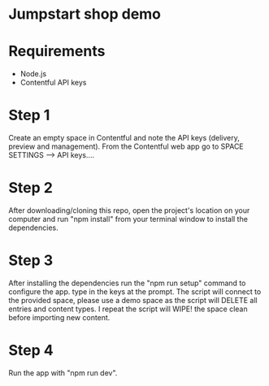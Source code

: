 # Jumpstart shop demo

# Requirements

 - Node.js
 - Contentful API keys

# Step 1

Create an empty space in Contentful and note the API keys (delivery, preview and management).
From the Contentful web app go to  SPACE SETTINGS --> API keys....

# Step 2
After downloading/cloning this repo, open the project's location on your computer and run "npm install" from your terminal window to install the dependencies.

# Step 3
After installing the dependencies run the "npm run setup" command to configure the app.
type in the keys at the prompt. The script will connect to the provided space, please use a demo space as the script will DELETE all entries and content types. I repeat the script will WIPE! the space clean before importing new content.

# Step 4
Run the app with "npm run dev".